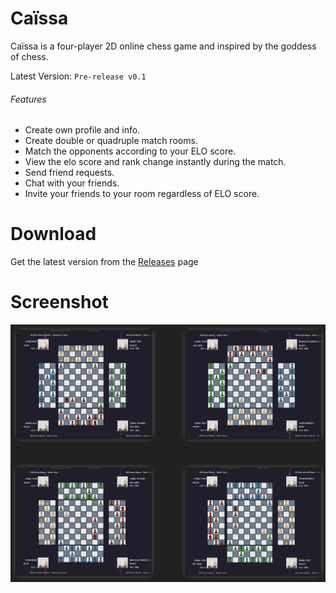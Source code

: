 # Caïssa
Caïssa is a four-player 2D online chess game and inspired by the goddess of chess.

Latest Version: `Pre-release v0.1`

###### Features
  - Create own profile and info.
  - Create double or quadruple match rooms.
  - Match the opponents according to your ELO score.
  - View the elo score and rank change instantly during the match.
  - Send friend requests.
  - Chat with your friends.
  - Invite your friends to your room regardless of ELO score.

# Download
Get the latest version from the [Releases](https://github.com/ByStronq/Caissa/releases) page

# Screenshot
![Four-player 2D Online Chess Game](caissa.png)
